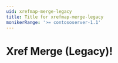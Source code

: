 ```yaml
---
uid: xrefmap-merge-legacy
title: Title for xrefmap-merge-legacy
monikerRange: '>= contososerver-1.1'
---
```


# Xref Merge (Legacy)!
